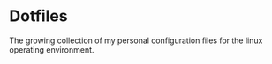 # Dotfiles

The growing collection of my personal configuration files for the linux operating environment.
